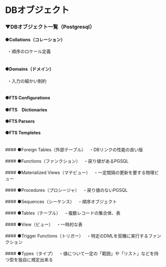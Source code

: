 # DBオブジェクト

### ▼DBオブジェクト一覧（Postgresql）

#### ●Collations（コレーション）
&ensp;・順序のロケール定義<br>
<br>
#### ●Domains（ドメイン）
&ensp;・入力の細かい制約<br>
<br>
#### ●FTS Configurations
#### ●FTS　Dictionaries
#### ●FTS Parsers
#### ●FTS Templetes
<br>
#### ●Foreign Tables（外部テーブル）
&ensp;・DBリンクの性能の良い版<br>
<br>
#### ●Functions（ファンクション）
&ensp;・戻り値があるPGSQL<br>
<br>
#### ●Materialized Views（マテビュー）
&ensp;・一定間隔の更新を要する物理ビュー<br>
<br>
#### ●Procedures（プロシージャ）
&ensp;・戻り値のないPGSQL<br>
<br>
#### ●Sequences（シーケンス）
&ensp;・順序オブジェクト<br>
<br>
#### ●Tables（テーブル）
&ensp;・複数レコードの集合体、表<br>
<br>
#### ●View（ビュー）
&ensp;・一時的な表<br>
<br>
#### ●Trigger Functions（トリガー）
&ensp;・特定のDMLを契機に実行するファンクション<br>
<br>
#### ●Types（タイプ）
&ensp;・値について一定の「範囲」や「リスト」などを持つ型を独自に規定出来る<br>
<br>
